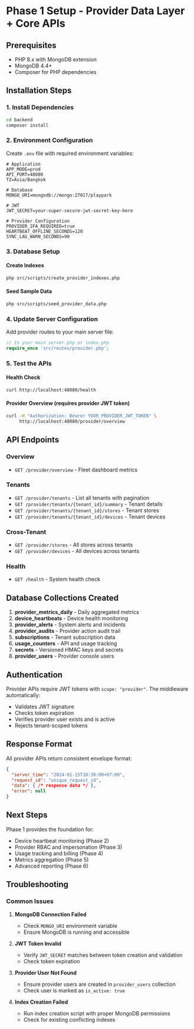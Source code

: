 # Phase 1 Setup - Provider Data Layer + Core APIs

## Prerequisites

- PHP 8.x with MongoDB extension
- MongoDB 4.4+
- Composer for PHP dependencies

## Installation Steps

### 1. Install Dependencies

```bash
cd backend
composer install
```

### 2. Environment Configuration

Create `.env` file with required environment variables:

```env
# Application
APP_MODE=prod
API_PORT=48080
TZ=Asia/Bangkok

# Database
MONGO_URI=mongodb://mongo:27017/playpark

# JWT
JWT_SECRET=your-super-secure-jwt-secret-key-here

# Provider Configuration
PROVIDER_2FA_REQUIRED=true
HEARTBEAT_OFFLINE_SECONDS=120
SYNC_LAG_WARN_SECONDS=90
```

### 3. Database Setup

#### Create Indexes
```bash
php src/scripts/create_provider_indexes.php
```

#### Seed Sample Data
```bash
php src/scripts/seed_provider_data.php
```

### 4. Update Server Configuration

Add provider routes to your main server file:

```php
// In your main server.php or index.php
require_once 'src/routes/provider.php';
```

### 5. Test the APIs

#### Health Check
```bash
curl http://localhost:48080/health
```

#### Provider Overview (requires provider JWT token)
```bash
curl -H "Authorization: Bearer YOUR_PROVIDER_JWT_TOKEN" \
     http://localhost:48080/provider/overview
```

## API Endpoints

### Overview
- `GET /provider/overview` - Fleet dashboard metrics

### Tenants
- `GET /provider/tenants` - List all tenants with pagination
- `GET /provider/tenants/{tenant_id}/summary` - Tenant details
- `GET /provider/tenants/{tenant_id}/stores` - Tenant stores
- `GET /provider/tenants/{tenant_id}/devices` - Tenant devices

### Cross-Tenant
- `GET /provider/stores` - All stores across tenants
- `GET /provider/devices` - All devices across tenants

### Health
- `GET /health` - System health check

## Database Collections Created

1. **provider_metrics_daily** - Daily aggregated metrics
2. **device_heartbeats** - Device health monitoring
3. **provider_alerts** - System alerts and incidents
4. **provider_audits** - Provider action audit trail
5. **subscriptions** - Tenant subscription data
6. **usage_counters** - API and usage tracking
7. **secrets** - Versioned HMAC keys and secrets
8. **provider_users** - Provider console users

## Authentication

Provider APIs require JWT tokens with `scope: "provider"`. The middleware automatically:
- Validates JWT signature
- Checks token expiration
- Verifies provider user exists and is active
- Rejects tenant-scoped tokens

## Response Format

All provider APIs return consistent envelope format:

```json
{
  "server_time": "2024-01-15T10:30:00+07:00",
  "request_id": "unique_request_id",
  "data": { /* response data */ },
  "error": null
}
```

## Next Steps

Phase 1 provides the foundation for:
- Device heartbeat monitoring (Phase 2)
- Provider RBAC and impersonation (Phase 3)
- Usage tracking and billing (Phase 4)
- Metrics aggregation (Phase 5)
- Advanced reporting (Phase 6)

## Troubleshooting

### Common Issues

1. **MongoDB Connection Failed**
   - Check `MONGO_URI` environment variable
   - Ensure MongoDB is running and accessible

2. **JWT Token Invalid**
   - Verify `JWT_SECRET` matches between token creation and validation
   - Check token expiration

3. **Provider User Not Found**
   - Ensure provider users are created in `provider_users` collection
   - Check user is marked as `is_active: true`

4. **Index Creation Failed**
   - Run index creation script with proper MongoDB permissions
   - Check for existing conflicting indexes
